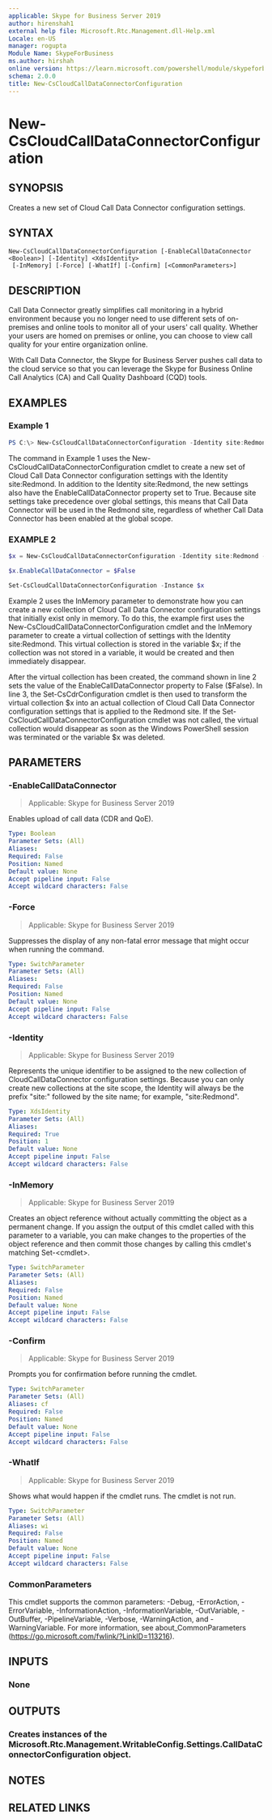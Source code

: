 ```yaml
---
applicable: Skype for Business Server 2019
author: hirenshah1
external help file: Microsoft.Rtc.Management.dll-Help.xml
Locale: en-US
manager: rogupta
Module Name: SkypeForBusiness
ms.author: hirshah
online version: https://learn.microsoft.com/powershell/module/skypeforbusiness/new-cscloudcalldataconnectorconfiguration
schema: 2.0.0
title: New-CsCloudCallDataConnectorConfiguration
---
```


# New-CsCloudCallDataConnectorConfiguration

## SYNOPSIS
Creates a new set of Cloud Call Data Connector configuration settings.

## SYNTAX

```
New-CsCloudCallDataConnectorConfiguration [-EnableCallDataConnector <Boolean>] [-Identity] <XdsIdentity>
 [-InMemory] [-Force] [-WhatIf] [-Confirm] [<CommonParameters>]
```

## DESCRIPTION
Call Data Connector greatly simplifies call monitoring in a hybrid environment because you no longer need to use different sets of on-premises and online tools to monitor all of your users' call quality. Whether your users are homed on premises or online, you can choose to view call quality for your entire organization online.

With Call Data Connector, the Skype for Business Server pushes call data to the cloud service so that you can leverage the Skype for Business Online Call Analytics (CA) and Call Quality Dashboard (CQD) tools.

## EXAMPLES

### Example 1
```powershell
PS C:\> New-CsCloudCallDataConnectorConfiguration -Identity site:Redmond -EnableCallDataConnector $True
```

The command in Example 1 uses the New-CsCloudCallDataConnectorConfiguration cmdlet to create a new set of Cloud Call Data Connector configuration settings with the Identity site:Redmond. In addition to the Identity site:Redmond, the new settings also have the EnableCallDataConnector property set to True. Because site settings take precedence over global settings, this means that Call Data Connector will be used in the Redmond site, regardless of whether Call Data Connector has been enabled at the global scope.

### EXAMPLE 2
```powershell
$x = New-CsCloudCallDataConnectorConfiguration -Identity site:Redmond -InMemory

$x.EnableCallDataConnector = $False

Set-CsCloudCallDataConnectorConfiguration -Instance $x
```

Example 2 uses the InMemory parameter to demonstrate how you can create a new collection of Cloud Call Data Connector configuration settings that initially exist only in memory.
To do this, the example first uses the New-CsCloudCallDataConnectorConfiguration cmdlet and the InMemory parameter to create a virtual collection of settings with the Identity site:Redmond.
This virtual collection is stored in the variable $x; if the collection was not stored in a variable, it would be created and then immediately disappear.

After the virtual collection has been created, the command shown in line 2 sets the value of the EnableCallDataConnector property to False ($False).
In line 3, the Set-CsCdrConfiguration cmdlet is then used to transform the virtual collection $x into an actual collection of Cloud Call Data Connector configuration settings that is applied to the Redmond site.
If the Set-CsCloudCallDataConnectorConfiguration cmdlet was not called, the virtual collection would disappear as soon as the Windows PowerShell session was terminated or the variable $x was deleted.

## PARAMETERS

### -EnableCallDataConnector

> Applicable: Skype for Business Server 2019

Enables upload of call data (CDR and QoE).

```yaml
Type: Boolean
Parameter Sets: (All)
Aliases:
Required: False
Position: Named
Default value: None
Accept pipeline input: False
Accept wildcard characters: False
```

### -Force

> Applicable: Skype for Business Server 2019

Suppresses the display of any non-fatal error message that might occur when running the command.

```yaml
Type: SwitchParameter
Parameter Sets: (All)
Aliases:
Required: False
Position: Named
Default value: None
Accept pipeline input: False
Accept wildcard characters: False
```

### -Identity

> Applicable: Skype for Business Server 2019

Represents the unique identifier to be assigned to the new collection of CloudCallDataConnector configuration settings. Because you can only create new collections at the site scope, the Identity will always be the prefix "site:" followed by the site name; for example, "site:Redmond".

```yaml
Type: XdsIdentity
Parameter Sets: (All)
Aliases:
Required: True
Position: 1
Default value: None
Accept pipeline input: False
Accept wildcard characters: False
```

### -InMemory

> Applicable: Skype for Business Server 2019

Creates an object reference without actually committing the object as a permanent change. If you assign the output of this cmdlet called with this parameter to a variable, you can make changes to the properties of the object reference and then commit those changes by calling this cmdlet's matching Set-\<cmdlet\>.

```yaml
Type: SwitchParameter
Parameter Sets: (All)
Aliases:
Required: False
Position: Named
Default value: None
Accept pipeline input: False
Accept wildcard characters: False
```

### -Confirm

> Applicable: Skype for Business Server 2019

Prompts you for confirmation before running the cmdlet.

```yaml
Type: SwitchParameter
Parameter Sets: (All)
Aliases: cf
Required: False
Position: Named
Default value: None
Accept pipeline input: False
Accept wildcard characters: False
```

### -WhatIf

> Applicable: Skype for Business Server 2019

Shows what would happen if the cmdlet runs.
The cmdlet is not run.

```yaml
Type: SwitchParameter
Parameter Sets: (All)
Aliases: wi
Required: False
Position: Named
Default value: None
Accept pipeline input: False
Accept wildcard characters: False
```

### CommonParameters
This cmdlet supports the common parameters: -Debug, -ErrorAction, -ErrorVariable, -InformationAction, -InformationVariable, -OutVariable, -OutBuffer, -PipelineVariable, -Verbose, -WarningAction, and -WarningVariable.
For more information, see about_CommonParameters (https://go.microsoft.com/fwlink/?LinkID=113216).

## INPUTS

### None

## OUTPUTS

### Creates instances of the Microsoft.Rtc.Management.WritableConfig.Settings.CallDataConnectorConfiguration object.

## NOTES

## RELATED LINKS
